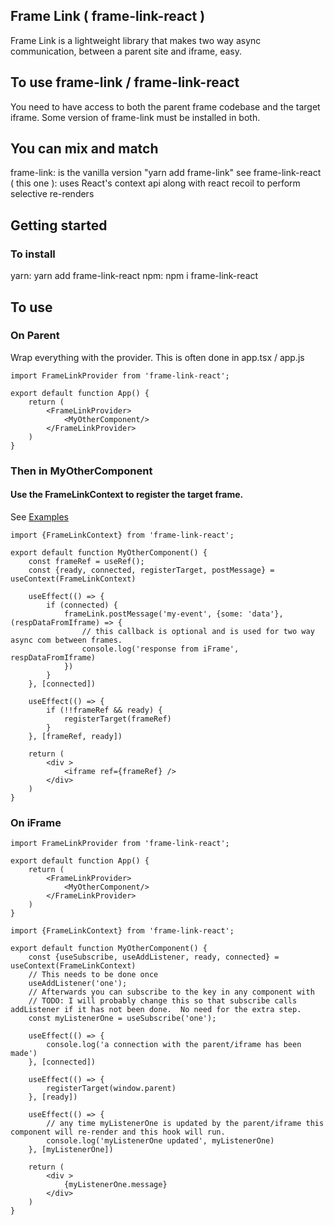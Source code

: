 
## Frame Link ( frame-link-react )

  

Frame Link is a lightweight library that makes two way async communication, between a parent site and iframe, easy.

  

## To use frame-link / frame-link-react
You need to have access to both the parent frame codebase and the target iframe.
Some version of frame-link must be installed in both.
  
## You can mix and match
frame-link: is the vanilla version "yarn add frame-link" see
frame-link-react ( this one ): uses React's context api along with react recoil to perform selective re-renders

## Getting started

### To install

yarn: yarn add frame-link-react
npm: npm i frame-link-react
## To use
### On Parent
Wrap everything with the provider.  This is often done in app.tsx / app.js
```
import FrameLinkProvider from 'frame-link-react';

export default function App() {
	return (
		<FrameLinkProvider>
			<MyOtherComponent/>
		</FrameLinkProvider>
	)
}
```
### Then in MyOtherComponent
#### Use the FrameLinkContext to register the target frame.

See [Examples](https://github.com/dcassil/frame-link-react/tree/main/examples)
```
import {FrameLinkContext} from 'frame-link-react';

export default function MyOtherComponent() {
	const frameRef = useRef();
	const {ready, connected, registerTarget, postMessage} = useContext(FrameLinkContext)

	useEffect(() => {
		if (connected) {
			frameLink.postMessage('my-event', {some: 'data'}, (respDataFromIframe) => {
                // this callback is optional and is used for two way async com between frames.
                console.log('response from iFrame', respDataFromIframe)
		    })
		}
	}, [connected])

	useEffect(() => {
		if (!!frameRef && ready) {
			registerTarget(frameRef)
		}
	}, [frameRef, ready])

	return (
		<div >
			<iframe ref={frameRef} />
		</div>
	)
}

```
### On iFrame
```
import FrameLinkProvider from 'frame-link-react';

export default function App() {
	return (
		<FrameLinkProvider>
			<MyOtherComponent/>
		</FrameLinkProvider>
	)
}

```
```
import {FrameLinkContext} from 'frame-link-react';

export default function MyOtherComponent() {
	const {useSubscribe, useAddListener, ready, connected} = useContext(FrameLinkContext)
	// This needs to be done once
	useAddListener('one'); 
	// Afterwards you can subscribe to the key in any component with
	// TODO: I will probably change this so that subscribe calls addListener if it has not been done.  No need for the extra step.
	const myListenerOne = useSubscribe('one');

	useEffect(() => {
		console.log('a connection with the parent/iframe has been made')
	}, [connected])
  
	useEffect(() => {
		registerTarget(window.parent)
	}, [ready])

	useEffect(() => {
		// any time myListenerOne is updated by the parent/iframe this component will re-render and this hook will run.
		console.log('myListenerOne updated', myListenerOne)
	}, [myListenerOne])
  
	return (
		<div >
			{myListenerOne.message}
		</div>
	)
}
```